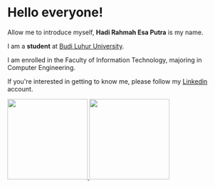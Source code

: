 # Hello everyone!

Allow me to introduce myself, **Hadi Rahmah Esa Putra** is my name.

I am a **student** at [Budi Luhur University](https://www.budiluhur.ac.id/).

I am enrolled in the Faculty of Information Technology, majoring in Computer Engineering.

If you're interested in getting to know me, please follow my [Linkedin](https://www.linkedin.com/in/hadi-r-0a0811140/) account.

<p align="left">
<a href="https://github.com/hadirep">
  <img height="180em" src="https://github-readme-stats-eight-theta.vercel.app/api?username=hadirep&show_icons=true&theme=algolia&include_all_commits=true&count_private=true"/>
  <img height="180em" src="https://github-readme-stats-eight-theta.vercel.app/api/top-langs/?username=hadirep&layout=compact&langs_count=8&theme=algolia"/>
</a>
</p>
